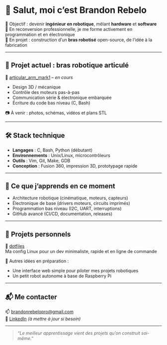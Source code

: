 # 👋 Salut, moi c’est Brandon Rebelo

🎯 Objectif : devenir **ingénieur en robotique**, mêlant **hardware** et **software**  
🔧 En reconversion professionnelle, je me forme activement en programmation et en électronique  
🌱 En projet : construction d’un **bras robotisé** open-source, de l’idée à la fabrication

---

## 🤖 Projet actuel : bras robotique articulé

🔗 [articular_arm_mark1](https://github.com/brebelo/articular_arm_mark1) – *en cours*

- Design 3D / mécanique  
- Contrôle des moteurs pas-à-pas  
- Communication série & électronique embarquée  
- Écriture du code bas niveau (C, Bash)

📷 À venir : photos, schémas, vidéos et plans STL

---

## 🛠️ Stack technique

- **Langages** : C, Bash, Python (débutant)
- **Environnements** : Unix/Linux, microcontrôleurs
- **Outils** : Vim, Git, Make, GDB
- **Conception** : Fusion 360, impression 3D, prototypage rapide

---

## 🚧 Ce que j’apprends en ce moment

- Architecture robotique (cinématique, moteurs, capteurs)
- Électronique de base (drivers moteurs, circuits imprimés)
- Programmation bas niveau (I2C, UART, interruptions)
- GitHub avancé (CI/CD, documentation, releases)

---

## 🧪 Projets personnels

🔧 [dotfiles](https://github.com/brebelo/dotfiles)  
Ma config Linux pour un dev minimaliste, rapide et en ligne de commande

🧠 Autres idées en préparation :  
- Une interface web simple pour piloter mes projets robotiques  
- Un petit robot autonome à base de Raspberry Pi

---

## 📬 Me contacter

📫 brandonrebelopro@gmail.com  
🔗 [LinkedIn](https://www.linkedin.com/in/brandonrebelo) *(à mettre à jour si besoin)*

---

> *“Le meilleur apprentissage vient des projets qu’on construit soi-même.”*
